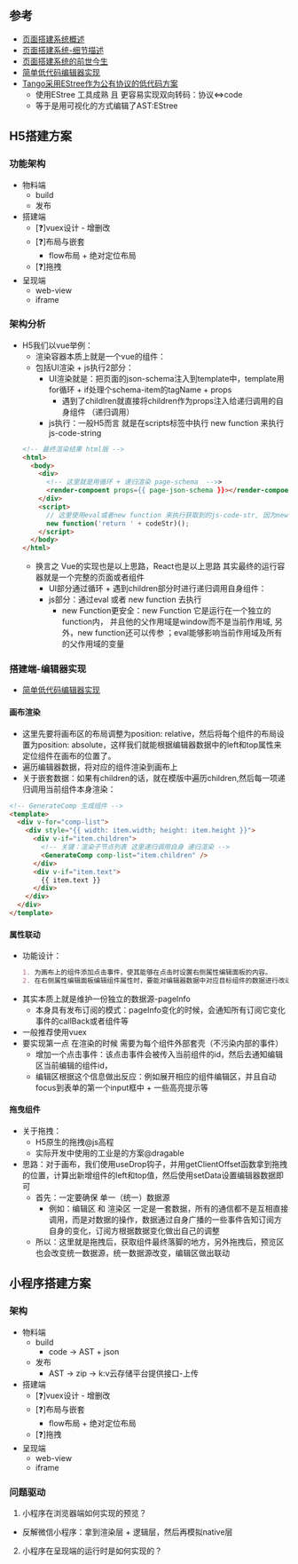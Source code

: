 ## 参考
- [页面搭建系统概述](https://www.cnblogs.com/everfind/p/low-code.html)
- [页面搭建系统-细节描述](https://github.com/CntChen/cntchen.github.io/issues/17)
- [页面搭建系统的前世今生](https://github.com/CntChen/cntchen.github.io/issues/15)
- [简单低代码编辑器实现](https://mp.weixin.qq.com/s/zkQx7uMRARttC5JpmQoG6A)
- [Tango采用EStree作为公有协议的低代码方案](https://mp.weixin.qq.com/s/R-ivF3z8qlcxPRQrC7cPkg)
  - 使用EStree 工具成熟 且 更容易实现双向转码：协议<=>code
  - 等于是用可视化的方式编辑了AST:EStree
## H5搭建方案
### 功能架构
- 物料端
  - build
  - 发布
- 搭建端
  - [❓]vuex设计 - 增删改
  - [❓]布局与嵌套
    - flow布局  + 绝对定位布局
  - [❓]拖拽
- 呈现端
  - web-view
  - iframe

### 架构分析
- H5我们以vue举例：
  - 渲染容器本质上就是一个vue的组件：
  - 包括UI渲染 + js执行2部分：
    - UI渲染就是：把页面的json-schema注入到template中，template用for循环 + if处理个schema-item的tagName + props
      - 遇到了childlren就直接将children作为props注入给递归调用的自身组件 （递归调用）
    - js执行：一般H5而言 就是在scripts标签中执行 new function 来执行js-code-string
  ```html
  <!-- 最终渲染结果 html版 -->
  <html>
    <body>
      <div>
        <!-- 这里就是用循环 + 递归渲染 page-schema  -->>
        <render-compoent props={{ page-json-schema }}></render-compoent>
      </div>
      <script>
        // 这里使用eval或者new function 来执行获取到的js-code-str, 因为new function 会生成一个函数定义 需要再调用一次
        new function('return ' + codeStr)();
      </script>
    </body>
  </html>
  ```
  - 换言之 Vue的实现也是以上思路，React也是以上思路  其实最终的运行容器就是一个完整的页面或者组件
    - UI部分通过循环 + 遇到children部分时进行递归调用自身组件：
    - js部分：通过eval 或者 new function 去执行
      - new Function更安全：new Function 它是运行在一个独立的function内， 并且他的父作用域是window而不是当前作用域, 另外，new function还可以传参 ；eval能够影响当前作用域及所有的父作用域的变量
### 搭建端-编辑器实现
- [简单低代码编辑器实现](https://mp.weixin.qq.com/s/zkQx7uMRARttC5JpmQoG6A)
#### 画布渲染
- 这里先要将画布区的布局调整为position: relative，然后将每个组件的布局设置为position: absolute，这样我们就能根据编辑器数据中的left和top属性来定位组件在画布的位置了。
- 遍历编辑器数据，将对应的组件渲染到画布上
- 关于嵌套数据：如果有children的话，就在模版中遍历children,然后每一项递归调用当前组件本身渲染：
```html
<!-- GenerateComp 生成组件 -->
<template>
  <div v-for="comp-list">
    <div style="{{ width: item.width; height: item.height }}">
      <div v-if="item.children">
        <!-- 关键：渲染子节点列表 这里递归调用自身 递归渲染 -->
        <GenerateComp comp-list="item.children" />
      </div>
      <div v-if="item.text">
        {{ item.text }}
      </div>
    </div>
  </div>
</template>
```

#### 属性联动
- 功能设计：
  ```md
  1. 为画布上的组件添加点击事件，使其能够在点击时设置右侧属性编辑面板的内容。
  2. 在右侧属性编辑面板编辑组件属性时，要能对编辑器数据中对应目标组件的数据进行改动，然后画布区根据新的编辑器数据进行渲染。
  ```
- 其实本质上就是维护一份独立的数据源-pageInfo
  - 本身具有发布订阅的模式：pageInfo变化的时候，会通知所有订阅它变化事件的callBack或者组件等
- 一般推荐使用vuex
- 要实现第一点 在渲染的时候 需要为每个组件外部套壳（不污染内部的事件）
  + 增加一个点击事件：该点击事件会被传入当前组件的id，然后去通知编辑区当前编辑的组件id，
  + 编辑区根据这个信息做出反应：例如展开相应的组件编辑区，并且自动focus到表单的第一个input框中 + 一些高亮提示等
#### 拖曳组件
- 关于拖拽：
  - H5原生的拖拽@js高程
  - 实际开发中使用的工业是的方案@dragable
- 思路：对于画布，我们使用useDrop钩子，并用getClientOffset函数拿到拖拽的位置，计算出新增组件的left和top值，然后使用setData设置编辑器数据即可
  - 首先：一定要确保 单一（统一）数据源
    - 例如：编辑区 和 渲染区 一定是一套数据，所有的通信都不是互相直接调用，而是对数据的操作，数据通过自身广播的一些事件告知订阅方自身的变化，订阅方根据数据变化做出自己的调整
  - 所以：这里就是拖拽后，获取组件最终落脚的地方，另外拖拽后，预览区也会改变统一数据源，统一数据源改变，编辑区做出联动
## 小程序搭建方案
### 架构
- 物料端
  - build
    - code -> AST + json
  - 发布
    - AST -> zip -> k:v云存储平台提供接口-上传
- 搭建端
  - [❓]vuex设计 - 增删改
  - [❓]布局与嵌套
    - flow布局  + 绝对定位布局
  - [❓]拖拽
- 呈现端
  - web-view
  - iframe
### 问题驱动
1. 小程序在浏览器端如何实现的预览？
  - 反解微信小程序：拿到渲染层 + 逻辑层，然后再模拟native层 
2. 小程序在呈现端的运行时是如何实现的？